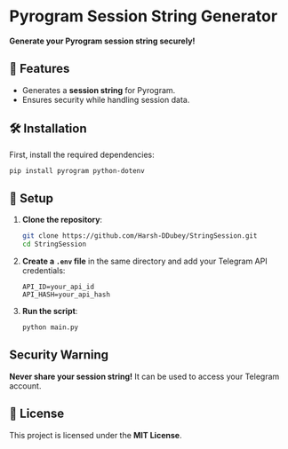 # Pyrogram Session String Generator

**Generate your Pyrogram session string securely!**

## 📌 Features
- Generates a **session string** for Pyrogram.
- Ensures security while handling session data.

## 🛠️ Installation
First, install the required dependencies:
```bash
pip install pyrogram python-dotenv
```

## 📄 Setup
1. **Clone the repository**:
   ```bash
   git clone https://github.com/Harsh-DDubey/StringSession.git
   cd StringSession
   ```
2. **Create a `.env` file** in the same directory and add your Telegram API credentials:
   ```env
   API_ID=your_api_id
   API_HASH=your_api_hash
   ```
3. **Run the script**:
   ```bash
   python main.py
   ```

## Security Warning
**Never share your session string!** It can be used to access your Telegram account.

## 📜 License
This project is licensed under the **MIT License**.

